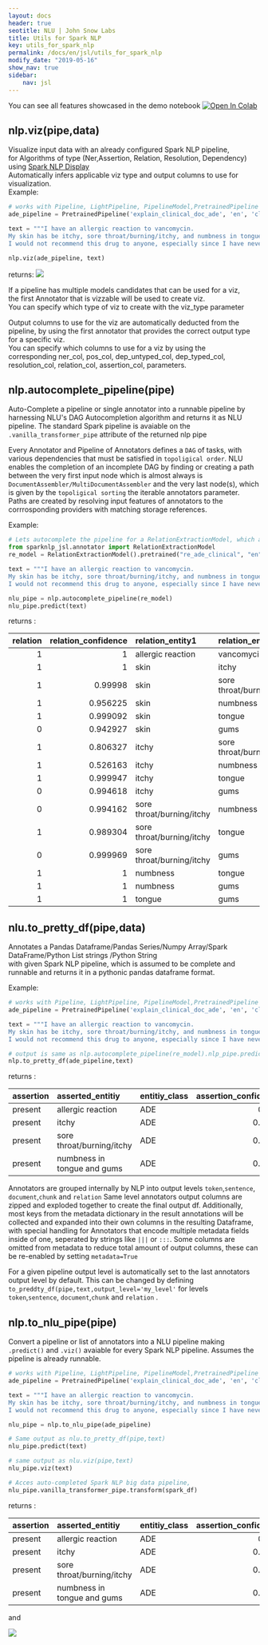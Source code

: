 ```yaml
---
layout: docs
header: true
seotitle: NLU | John Snow Labs
title: Utils for Spark NLP
key: utils_for_spark_nlp
permalink: /docs/en/jsl/utils_for_spark_nlp
modify_date: "2019-05-16"
show_nav: true
sidebar:
    nav: jsl
---
```


<div class="main-docs" markdown="1"><div class="h3-box" markdown="1">

You can see all features showcased in the demo notebook [![Open In Colab](https://colab.research.google.com/assets/colab-badge.svg)](https://colab.research.google.com/github/JohnSnowLabs/nlu/blob/master/examples/colab/spark_nlp_utilities/NLU_utils_for_Spark_NLP.ipynb)

## nlp.viz(pipe,data)
Visualize input data with an already configured Spark NLP pipeline,  
for Algorithms of type (Ner,Assertion, Relation, Resolution, Dependency)  
using [Spark NLP Display](https://nlp.johnsnowlabs.com/docs/en/jsl/display)  
Automatically infers applicable viz type and output columns to use for visualization.  
Example:
```python
# works with Pipeline, LightPipeline, PipelineModel,PretrainedPipeline List[Annotator]
ade_pipeline = PretrainedPipeline('explain_clinical_doc_ade', 'en', 'clinical/models')

text = """I have an allergic reaction to vancomycin.
My skin has be itchy, sore throat/burning/itchy, and numbness in tongue and gums.
I would not recommend this drug to anyone, especially since I have never had such an adverse reaction to any other medication."""

nlp.viz(ade_pipeline, text)

```
returns:
<img src="https://raw.githubusercontent.com/JohnSnowLabs/nlu/master/docs/assets/images/releases/4_0_0/nlu_utils_viz_example.png"  />



If a pipeline has multiple models candidates that can be used for a viz,  
the first Annotator that is vizzable will be used to create viz.  
You can specify which type of viz to create with the viz_type parameter

Output columns to use for the viz are automatically deducted from the pipeline, by using the
first annotator that provides the correct output type for a specific viz.  
You can specify which columns to use for a viz by using the  
corresponding ner_col, pos_col, dep_untyped_col, dep_typed_col, resolution_col, relation_col, assertion_col, parameters.

</div><div class="h3-box" markdown="1">

## nlp.autocomplete_pipeline(pipe)
Auto-Complete a pipeline or single annotator into a runnable pipeline by harnessing NLU's DAG Autocompletion algorithm and returns it as NLU pipeline.
The standard Spark pipeline is avaiable on the `.vanilla_transformer_pipe` attribute of the returned nlp pipe

Every Annotator and Pipeline of Annotators defines a `DAG` of tasks, with various dependencies that must be satisfied in `topoligical order`.
NLU enables the completion of an incomplete DAG by finding or creating a path between
the very first input node which is almost always is `DocumentAssembler/MultiDocumentAssembler`
and the very last node(s), which is given by the `topoligical sorting` the iterable annotators parameter.
Paths are created by resolving input features of annotators to the corrrosponding providers with matching storage references.

Example:
```python
# Lets autocomplete the pipeline for a RelationExtractionModel, which as many input columns and sub-dependencies.
from sparknlp_jsl.annotator import RelationExtractionModel
re_model = RelationExtractionModel().pretrained("re_ade_clinical", "en", 'clinical/models').setOutputCol('relation')

text = """I have an allergic reaction to vancomycin.
My skin has be itchy, sore throat/burning/itchy, and numbness in tongue and gums.
I would not recommend this drug to anyone, especially since I have never had such an adverse reaction to any other medication."""

nlu_pipe = nlp.autocomplete_pipeline(re_model)
nlu_pipe.predict(text)
```

returns :

| relation | relation_confidence | relation_entity1          | relation_entity2          | relation_entity2_class       |
|---------:|--------------------:|:--------------------------|:--------------------------|:-----------------------------|
|        1 |                   1 | allergic reaction         | vancomycin                | Drug_Ingredient              |
|        1 |                   1 | skin                      | itchy                     | Symptom                      |
|        1 |             0.99998 | skin                      | sore throat/burning/itchy | Symptom                      |
|        1 |            0.956225 | skin                      | numbness                  | Symptom                      |
|        1 |            0.999092 | skin                      | tongue                    | External_body_part_or_region |
|        0 |            0.942927 | skin                      | gums                      | External_body_part_or_region |
|        1 |            0.806327 | itchy                     | sore throat/burning/itchy | Symptom                      |
|        1 |            0.526163 | itchy                     | numbness                  | Symptom                      |
|        1 |            0.999947 | itchy                     | tongue                    | External_body_part_or_region |
|        0 |            0.994618 | itchy                     | gums                      | External_body_part_or_region |
|        0 |            0.994162 | sore throat/burning/itchy | numbness                  | Symptom                      |
|        1 |            0.989304 | sore throat/burning/itchy | tongue                    | External_body_part_or_region |
|        0 |            0.999969 | sore throat/burning/itchy | gums                      | External_body_part_or_region |
|        1 |                   1 | numbness                  | tongue                    | External_body_part_or_region |
|        1 |                   1 | numbness                  | gums                      | External_body_part_or_region |
|        1 |                   1 | tongue                    | gums                      | External_body_part_or_region |

</div><div class="h3-box" markdown="1">

## nlu.to_pretty_df(pipe,data)
Annotates a Pandas Dataframe/Pandas Series/Numpy Array/Spark DataFrame/Python List strings /Python String  
with given Spark NLP pipeline, which is assumed to be complete and runnable and returns it in a pythonic pandas dataframe format.

Example:
```python
# works with Pipeline, LightPipeline, PipelineModel,PretrainedPipeline List[Annotator]
ade_pipeline = PretrainedPipeline('explain_clinical_doc_ade', 'en', 'clinical/models')

text = """I have an allergic reaction to vancomycin.
My skin has be itchy, sore throat/burning/itchy, and numbness in tongue and gums.
I would not recommend this drug to anyone, especially since I have never had such an adverse reaction to any other medication."""

# output is same as nlp.autocomplete_pipeline(re_model).nlp_pipe.predict(text)
nlp.to_pretty_df(ade_pipeline,text)
```
returns :

| assertion   | asserted_entitiy                    | entitiy_class                             |                           assertion_confidence |
|:------------|:------------------------------------|:------------------------------------------|-----------------------------------------------:|
| present     | allergic reaction                   | ADE                                       |                                        0.998   |
| present     | itchy                               | ADE                                       |                                        0.8414  |
| present     | sore throat/burning/itchy           | ADE                                       |                                        0.9019  |
| present     | numbness in tongue and gums         | ADE                                       |                                        0.9991  |

Annotators are grouped internally by NLP into output levels `token`,`sentence`, `document`,`chunk` and `relation`
Same level annotators output columns are zipped and exploded together to create  the final output df.
Additionally, most keys from the metadata dictionary in the result annotations will be collected and expanded into their own columns in the resulting Dataframe, with special handling for Annotators that encode multiple metadata fields inside of one, seperated by strings like `|||`   or `:::`.
Some columns are omitted from metadata to reduce total amount of output columns, these can be re-enabled by setting `metadata=True`

For a given pipeline output level is automatically set to the last annotators output level by default.
This can be changed by defining `to_preddty_df(pipe,text,output_level='my_level'` for levels `token`,`sentence`, `document`,`chunk` and `relation` .

</div><div class="h3-box" markdown="1">

## nlp.to_nlu_pipe(pipe)
Convert a pipeline or list of annotators into a NLU pipeline making `.predict()` and `.viz()` avaiable for every Spark NLP pipeline.
Assumes the pipeline is already runnable.

```python
# works with Pipeline, LightPipeline, PipelineModel,PretrainedPipeline List[Annotator]
ade_pipeline = PretrainedPipeline('explain_clinical_doc_ade', 'en', 'clinical/models')

text = """I have an allergic reaction to vancomycin.
My skin has be itchy, sore throat/burning/itchy, and numbness in tongue and gums.
I would not recommend this drug to anyone, especially since I have never had such an adverse reaction to any other medication."""

nlu_pipe = nlp.to_nlu_pipe(ade_pipeline)

# Same output as nlu.to_pretty_df(pipe,text) 
nlu_pipe.predict(text)

# same output as nlu.viz(pipe,text)
nlu_pipe.viz(text)

# Acces auto-completed Spark NLP big data pipeline,
nlu_pipe.vanilla_transformer_pipe.transform(spark_df)
```


returns :

| assertion   | asserted_entitiy                    | entitiy_class                             |                           assertion_confidence |
|:------------|:------------------------------------|:------------------------------------------|-----------------------------------------------:|
| present     | allergic reaction                   | ADE                                       |                                        0.998   |
| present     | itchy                               | ADE                                       |                                        0.8414  |
| present     | sore throat/burning/itchy           | ADE                                       |                                        0.9019  |
| present     | numbness in tongue and gums         | ADE                                       |                                        0.9991  |

and

<img src="https://raw.githubusercontent.com/JohnSnowLabs/nlu/master/docs/assets/images/releases/4_0_0/nlu_utils_viz_example.png"  />

</div>